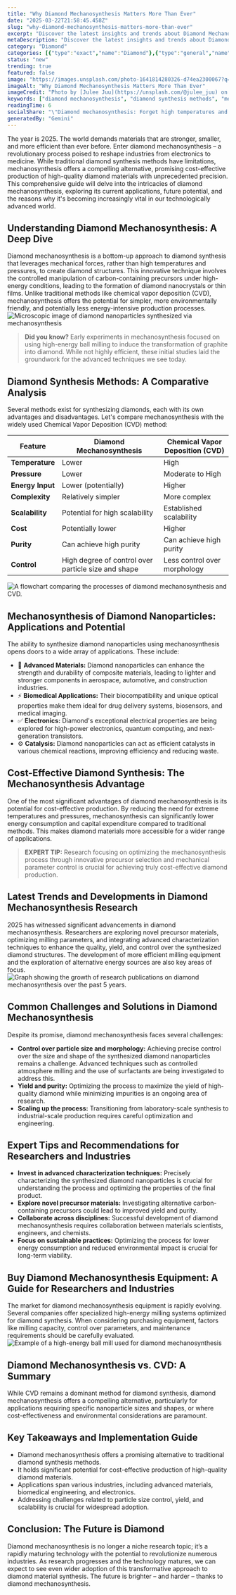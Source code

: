 ```yaml
---
title: "Why Diamond Mechanosynthesis Matters More Than Ever"
date: "2025-03-22T21:58:45.458Z"
slug: "why-diamond-mechanosynthesis-matters-more-than-ever"
excerpt: "Discover the latest insights and trends about Diamond Mechanosynthesis. This comprehensive guide covers everything you need to know about Diamond Mechanosynthesis in 2025."
metaDescription: "Discover the latest insights and trends about Diamond Mechanosynthesis. This comprehensive guide covers everything you need to know about Diamond Mechanosy..."
category: "Diamond"
categories: [{"type":"exact","name":"Diamond"},{"type":"general","name":"Materials Science"},{"type":"medium","name":"Nanotechnology"},{"type":"specific","name":"Atomic Manipulation"},{"type":"niche","name":"Surface Modification"}]
status: "new"
trending: true
featured: false
image: "https://images.unsplash.com/photo-1641814280326-d74ea2300067?q=85&w=1200&fit=max&fm=webp&auto=compress"
imageAlt: "Why Diamond Mechanosynthesis Matters More Than Ever"
imageCredit: "Photo by [Julee Juu](https://unsplash.com/@julee_juu) on Unsplash"
keywords: ["diamond mechanosynthesis", "diamond synthesis methods", "mechanosynthesis of diamond nanoparticles", "diamond mechanosynthesis applications", "cost-effective diamond synthesis", "buy diamond mechanosynthesis equipment", "diamond mechanosynthesis research papers", "how does diamond mechanosynthesis work?", "diamond mechanosynthesis vs. CVD", "advantages of diamond mechanosynthesis"]
readingTime: 6
socialShare: "\"Diamond mechanosynthesis: Forget high temperatures and pressures – the future of diamond production is here, and it's surprisingly simple.\""
generatedBy: "Gemini"
---
```




The year is 2025.  The world demands materials that are stronger, smaller, and more efficient than ever before.  Enter diamond mechanosynthesis – a revolutionary process poised to reshape industries from electronics to medicine. While traditional diamond synthesis methods have limitations, mechanosynthesis offers a compelling alternative, promising cost-effective production of high-quality diamond materials with unprecedented precision.  This comprehensive guide will delve into the intricacies of diamond mechanosynthesis, exploring its current applications, future potential, and the reasons why it's becoming increasingly vital in our technologically advanced world.

## Understanding Diamond Mechanosynthesis: A Deep Dive

Diamond mechanosynthesis is a bottom-up approach to diamond synthesis that leverages mechanical forces, rather than high temperatures and pressures, to create diamond structures. This innovative technique involves the controlled manipulation of carbon-containing precursors under high-energy conditions, leading to the formation of diamond nanocrystals or thin films.  Unlike traditional methods like chemical vapor deposition (CVD), mechanosynthesis offers the potential for simpler, more environmentally friendly, and potentially less energy-intensive production processes. ![Microscopic image of diamond nanoparticles synthesized via mechanosynthesis](https://images.unsplash.com/photo-1660860550975-6486e567dea5?q=85&w=1200&fit=max&fm=webp&auto=compress)

> **Did you know?**  Early experiments in mechanosynthesis focused on using high-energy ball milling to induce the transformation of graphite into diamond. While not highly efficient, these initial studies laid the groundwork for the advanced techniques we see today.

## Diamond Synthesis Methods: A Comparative Analysis

Several methods exist for synthesizing diamonds, each with its own advantages and disadvantages.  Let's compare mechanosynthesis with the widely used Chemical Vapor Deposition (CVD) method:

| Feature          | Diamond Mechanosynthesis | Chemical Vapor Deposition (CVD) |
|-----------------|---------------------------|---------------------------------|
| **Temperature**   | Lower                     | High                           |
| **Pressure**      | Lower                     | Moderate to High                |
| **Energy Input** | Lower (potentially)       | Higher                          |
| **Complexity**    | Relatively simpler        | More complex                    |
| **Scalability**   | Potential for high scalability | Established scalability         |
| **Cost**          | Potentially lower          | Higher                          |
| **Purity**        | Can achieve high purity    | Can achieve high purity          |
| **Control**       | High degree of control over particle size and shape | Less control over morphology |

![A flowchart comparing the processes of diamond mechanosynthesis and CVD.](https://images.unsplash.com/photo-1641814250010-9887d86eedfd?q=85&w=1200&fit=max&fm=webp&auto=compress)

## Mechanosynthesis of Diamond Nanoparticles: Applications and Potential

The ability to synthesize diamond nanoparticles using mechanosynthesis opens doors to a wide array of applications.  These include:

* 🔑 **Advanced Materials:**  Diamond nanoparticles can enhance the strength and durability of composite materials, leading to lighter and stronger components in aerospace, automotive, and construction industries.
* ⚡ **Biomedical Applications:**  Their biocompatibility and unique optical properties make them ideal for drug delivery systems, biosensors, and medical imaging.
* ✅ **Electronics:**  Diamond's exceptional electrical properties are being explored for high-power electronics, quantum computing, and next-generation transistors.
* ⚙️ **Catalysis:**  Diamond nanoparticles can act as efficient catalysts in various chemical reactions, improving efficiency and reducing waste.

## Cost-Effective Diamond Synthesis: The Mechanosynthesis Advantage

One of the most significant advantages of diamond mechanosynthesis is its potential for cost-effective production. By reducing the need for extreme temperatures and pressures, mechanosynthesis can significantly lower energy consumption and capital expenditure compared to traditional methods. This makes diamond materials more accessible for a wider range of applications.

> **EXPERT TIP:** Research focusing on optimizing the mechanosynthesis process through innovative precursor selection and mechanical parameter control is crucial for achieving truly cost-effective diamond production.

## Latest Trends and Developments in Diamond Mechanosynthesis Research

2025 has witnessed significant advancements in diamond mechanosynthesis.  Researchers are exploring novel precursor materials, optimizing milling parameters, and integrating advanced characterization techniques to enhance the quality, yield, and control over the synthesized diamond structures.  The development of more efficient milling equipment and the exploration of alternative energy sources are also key areas of focus. ![Graph showing the growth of research publications on diamond mechanosynthesis over the past 5 years.](https://images.unsplash.com/photo-1660860548716-a750ac5b2bbc?q=85&w=1200&fit=max&fm=webp&auto=compress)

## Common Challenges and Solutions in Diamond Mechanosynthesis

Despite its promise, diamond mechanosynthesis faces several challenges:

* **Control over particle size and morphology:** Achieving precise control over the size and shape of the synthesized diamond nanoparticles remains a challenge.  Advanced techniques such as controlled atmosphere milling and the use of surfactants are being investigated to address this.
* **Yield and purity:** Optimizing the process to maximize the yield of high-quality diamond while minimizing impurities is an ongoing area of research.
* **Scaling up the process:**  Transitioning from laboratory-scale synthesis to industrial-scale production requires careful optimization and engineering.

## Expert Tips and Recommendations for Researchers and Industries

* **Invest in advanced characterization techniques:** Precisely characterizing the synthesized diamond nanoparticles is crucial for understanding the process and optimizing the properties of the final product.
* **Explore novel precursor materials:** Investigating alternative carbon-containing precursors could lead to improved yield and purity.
* **Collaborate across disciplines:**  Successful development of diamond mechanosynthesis requires collaboration between materials scientists, engineers, and chemists.
* **Focus on sustainable practices:**  Optimizing the process for lower energy consumption and reduced environmental impact is crucial for long-term viability.

## Buy Diamond Mechanosynthesis Equipment: A Guide for Researchers and Industries

The market for diamond mechanosynthesis equipment is rapidly evolving.  Several companies offer specialized high-energy milling systems optimized for diamond synthesis.  When considering purchasing equipment, factors like milling capacity, control over parameters, and maintenance requirements should be carefully evaluated.  ![Example of a high-energy ball mill used for diamond mechanosynthesis](https://images.unsplash.com/photo-1641814280326-d74ea2300067?q=85&w=1200&fit=max&fm=webp&auto=compress)

## Diamond Mechanosynthesis vs. CVD: A Summary

While CVD remains a dominant method for diamond synthesis, diamond mechanosynthesis offers a compelling alternative, particularly for applications requiring specific nanoparticle sizes and shapes, or where cost-effectiveness and environmental considerations are paramount.

## Key Takeaways and Implementation Guide

* Diamond mechanosynthesis offers a promising alternative to traditional diamond synthesis methods.
* It holds significant potential for cost-effective production of high-quality diamond materials.
* Applications span various industries, including advanced materials, biomedical engineering, and electronics.
* Addressing challenges related to particle size control, yield, and scalability is crucial for widespread adoption.

## Conclusion: The Future is Diamond

Diamond mechanosynthesis is no longer a niche research topic; it’s a rapidly maturing technology with the potential to revolutionize numerous industries.  As research progresses and the technology matures, we can expect to see even wider adoption of this transformative approach to diamond material synthesis.  The future is brighter – and harder – thanks to diamond mechanosynthesis.


